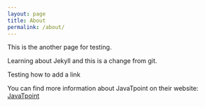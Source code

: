 ```yaml
---
layout: page
title: About
permalink: /about/
---
```


This is the another page for testing.

Learning about Jekyll and this is a change from git.

Testing how to add a link

You can find more information about JavaTpoint on their website:
[JavaTpoint](https://www.javatpoint.com/)


